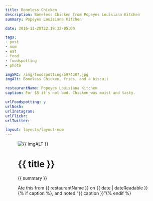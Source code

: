 ```yaml
---
title: Boneless Chicken
description: Boneless Chicken from Popeyes Louisiana Kitchen
summary: Popeyes Louisiana Kitchen

date: 2016-11-28T22:19:32-05:00

tags:
- post
- nom
- eat
- food
- foodspotting
- photo

imgSRC: /img/foodspotting/5974307.jpg
imgAlt: Boneless Chicken, fries, and a biscuit

restaurantName: Popeyes Louisiana Kitchen
caption: For $5 it's not bad. Chicken was moist and tasty.

urlFoodspotting: y
urlNosh:
urlInstagram:
urlFlickr:
urlTwitter:

layout: layouts/layout-nom
---
```

<figure class="nom">
	<img class="u-photo img-border" src="{{ imgSRC }}" alt="{{ imgALT }}">
	<figcaption>
		<h1 class="title p-name">{{ title }}</h1>
		<p class="summary">{{ summary }}</p>
		<p>Ate this from {{ restaurantName }} on <time class="dt-published" datetime="{{ date | dateIso }}">{{ date | dateReadable }}</time>{% if caption %}, and noted <q class="caption">{{ caption }}</q>{% endif %}
	</figcaption>
</figure>